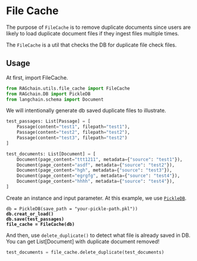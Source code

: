 # File Cache

The purpose of `FileCache` is to remove duplicate documents since users are likely to load duplicate document files if they ingest files multiple times.

The `FileCache` is a util that checks the DB for duplicate file check files.

## Usage

At first, import FileCache.

```python
from RAGchain.utils.file_cache import FileCache
from RAGchain.DB import PickleDB
from langchain.schema import Document
```

We will intentionally generate db saved duplicate files to illustrate.

```python
test_passages: List[Passage] = [
    Passage(content="test1", filepath="test1"),
    Passage(content="test2", filepath="test2"),
    Passage(content="test3", filepath="test2")
]

test_documents: List[Document] = [
    Document(page_content="ttt1211", metadata={"source": "test1"}),
    Document(page_content="asdf", metadata={"source": "test2"}),
    Document(page_content="hgh", metadata={"source": "test3"}),
    Document(page_content="egrgfg", metadata={"source": "test4"}),
    Document(page_content="hhhh", metadata={"source": "test4"}),
]
```

Create an instance and input parameter. At this example, we use [`PickleDB`](../ragchain-structure/db/pickle-db.md).

<pre class="language-python"><code class="lang-python">db = PickleDB(save_path = "your-pickle-path.pkl"))
<strong>db.creat_or_load()
</strong><strong>db.save(test_passages)
</strong><strong>file_cache = FileCache(db)
</strong></code></pre>

And then, use `delete_duplicate()` to detect what file is already saved in DB. You can get List\[Document] with duplicate document removed!

```python
test_documents = file_cache.delete_duplicate(test_documents)
```

